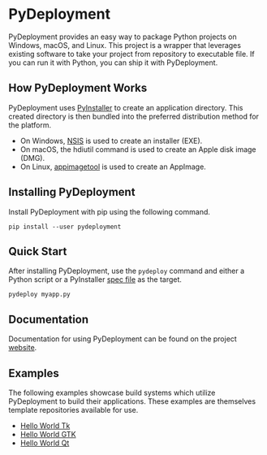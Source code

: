 # PyDeployment
PyDeployment provides an easy way to package Python projects on Windows, macOS,
and Linux. This project is a wrapper that leverages existing software to take
your project from repository to executable file. If you can run it with Python,
you can ship it with PyDeployment.

## How PyDeployment Works
PyDeployment uses [PyInstaller](https://github.com/pyinstaller/pyinstaller) to
create an application directory. This created directory is then bundled into
the preferred distribution method for the platform.
* On Windows, [NSIS](https://nsis.sourceforge.io/) is used to create an
installer (EXE).
* On macOS, the hdiutil command is used to create an Apple disk image (DMG).
* On Linux, [appimagetool](https://github.com/AppImage/appimagetool) is used to
create an AppImage.

## Installing PyDeployment
Install PyDeployment with pip using the following command.

```
pip install --user pydeployment
```

## Quick Start
After installing PyDeployment, use the `pydeploy` command and either a Python
script or a PyInstaller
[spec file](https://pyinstaller.org/en/stable/spec-files.html) as the target.

```
pydeploy myapp.py
```

## Documentation
Documentation for using PyDeployment can be found on the project
[website](https://pydeployment.github.io/).

## Examples
The following examples showcase build systems which utilize PyDeployment to build
their applications. These examples are themselves template repositories
available for use.

* [Hello World Tk](https://github.com/zevlee/hello-world-tk)
* [Hello World GTK](https://github.com/zevlee/hello-world-gtk)
* [Hello World Qt](https://github.com/zevlee/hello-world-qt)
